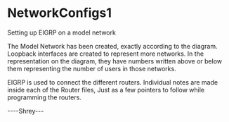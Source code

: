 # NetworkConfigs1
Setting up EIGRP on a model network

The Model Network has been created, exactly according to the diagram. 
Loopback interfaces are created to represent more networks.
In the representation on the diagram, they have numbers written above or below them representing the number of users in those networks.

EIGRP is used to connect the different routers. 
Individual notes are made inside each of the Router files, Just as a few pointers to follow while programming the routers.

----Shrey---
